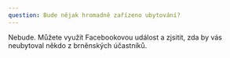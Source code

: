 ```yaml
---
question: Bude nějak hromadně zařízeno ubytování? 
---
```

Nebude. Můžete využít Facebookovou událost a zjsitit, zda by vás neubytoval někdo z brněnských účastníků. 
